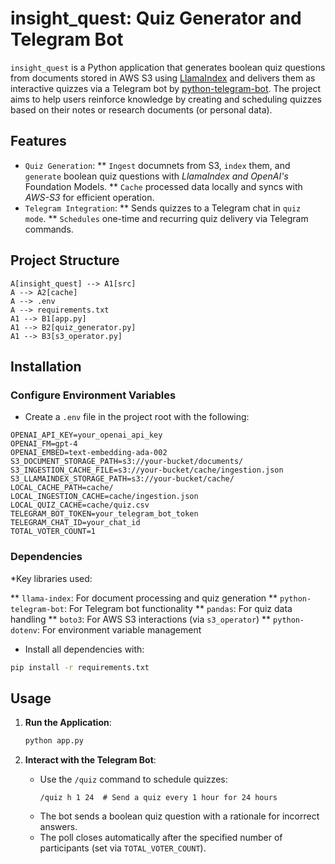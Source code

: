 # insight_quest: Quiz Generator and Telegram Bot

`insight_quest` is a Python application that generates boolean quiz questions from documents stored in AWS S3 using [LlamaIndex]() and delivers them as interactive quizzes via a Telegram bot by [python-telegram-bot](). The project aims to help users reinforce knowledge by creating and scheduling quizzes based on their notes or research documents (or personal data).

## Features
* `Quiz Generation`: 
** `Ingest` documnets from S3, `index` them, and `generate` boolean quiz questions with *LlamaIndex and OpenAI's* Foundation Models.
** `Cache` processed data locally and syncs with *AWS-S3* for efficient operation. 
* `Telegram Integration`: 
** Sends quizzes to a Telegram chat in `quiz mode`.
** `Schedules` one-time and recurring quiz delivery via Telegram commands.

## Project Structure

```mermaid
A[insight_quest] --> A1[src]
A --> A2[cache]
A --> .env
A --> requirements.txt
A1 --> B1[app.py]
A1 --> B2[quiz_generator.py]
A1 --> B3[s3_operator.py]
```

## Installation

### Configure Environment Variables

* Create a `.env` file in the project root with the following:
```env
OPENAI_API_KEY=your_openai_api_key
OPENAI_FM=gpt-4
OPENAI_EMBED=text-embedding-ada-002
S3_DOCUMENT_STORAGE_PATH=s3://your-bucket/documents/
S3_INGESTION_CACHE_FILE=s3://your-bucket/cache/ingestion.json
S3_LLAMAINDEX_STORAGE_PATH=s3://your-bucket/cache/
LOCAL_CACHE_PATH=cache/
LOCAL_INGESTION_CACHE=cache/ingestion.json
LOCAL_QUIZ_CACHE=cache/quiz.csv
TELEGRAM_BOT_TOKEN=your_telegram_bot_token
TELEGRAM_CHAT_ID=your_chat_id
TOTAL_VOTER_COUNT=1
```

### Dependencies

*Key libraries used:

** `llama-index`: For document processing and quiz generation
** `python-telegram-bot`: For Telegram bot functionality
** `pandas`: For quiz data handling
** `boto3`: For AWS S3 interactions (via `s3_operator`)
** `python-dotenv`: For environment variable management

* Install all dependencies with:
```bash
pip install -r requirements.txt
```

## Usage

1. **Run the Application**:
   ```bash
   python app.py
   ```

2. **Interact with the Telegram Bot**:
   - Use the `/quiz` command to schedule quizzes:
     ```text
     /quiz h 1 24  # Send a quiz every 1 hour for 24 hours
     ```
   - The bot sends a boolean quiz question with a rationale for incorrect answers.
   - The poll closes automatically after the specified number of participants (set via `TOTAL_VOTER_COUNT`).

